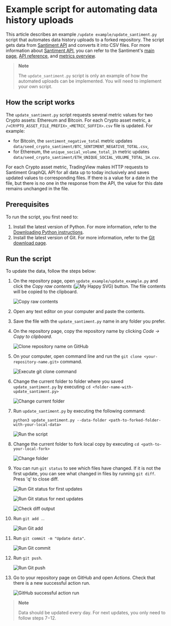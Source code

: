 # Example script for automating data history uploads

This article describes an example `/update example/update_santiment.py` script that automates data history uploads to a forked repository.
The script gets data from [Santiment API] and converts it into CSV files.
For more information about [Santiment API], you can refer to the Santiment's [main page], [API reference], and [metrics overview].

> __Note__
>
> The `update_santiment.py` script is only an example of how the automated uploads can be implemented.
> You will need to implement your own script.

## How the script works

The `update_santiment.py` script requests several metric values for two Crypto assets: Ethereum and Bitcoin.
For each Crypto asset metric, a `/<CRYPTO_ASSET_FILE_PREFIX>_<METRIC_SUFFIX>.csv` file is updated.
For example:

- for Bitcoin, the `sentiment_negative_total` metric updates `data/seed_crypto_santiment/BTC_SENTIMENT_NEGATIVE_TOTAL.csv`,
- for Ethereum, the `unique_social_volume_total_1h` metric updates `data/seed_crypto_santiment/ETH_UNIQUE_SOCIAL_VOLUME_TOTAL_1H.csv`.

For each Crypto asset metric, TradingView makes HTTP requests to Santiment GraphQL API for all data up to today inclusively and saves updated values to corresponding files.
If there is a value for a date in the file, but there is no one in the response from the API, the value for this date remains unchanged in the file.

## Prerequisites

To run the script, you first need to:

1. Install the latest version of Python. For more information, refer to the [Downloading Python instructions](https://wiki.python.org/moin/BeginnersGuide/Download).
2. Install the latest version of Git. For more information, refer to the [Git download page](https://git-scm.com/downloads).

## Run the script

To update the data, follow the steps below:

1. On the repository page, open `update_example/update_example.py` and click the *Copy raw contents* (<img src = "../images/svg/clone-regular.svg" alt="My Happy SVG"/>) button.
    The file contents will be copied to the clipboard.

    ![Copy raw contents](/images/copy_raw_contents.png)

2. Open any text editor on your computer and paste the contents.
3. Save the file with the `update_santiment.py` name in any folder you prefer.
4. On the repository page, copy the repository name by clicking *Code → Copy to clipboard*.

    ![Clone repository name on GitHub](/images/github_clone_repository.png)

5. On your computer, open command line and run the `git clone <your-repository-name.git>` command.

    ![Execute git clone command](/images/clone_fork.png)

6. Change the current folder to folder where you saved `update_santiment.py` by executing `cd <folder-name-with-update_santiment.py>`

    ![Change current folder](/images/change_folder_to_script.png)

7. Run `update_santiment.py` by executing the following command:

    `python3 update_santiment.py --data-folder <path-to-forked-folder-with-your-local-data>`

    ![Run the script](/images/run_update_santiment.png)

8. Change the current folder to fork local copy by executing `cd <path-to-your-local-fork>`

    ![Change folder](/images/change_folder_to_fork.png)

9. You can run `git status` to see which files have changed. If it is not the first update, you can see what changed in files by running `git diff`. Press 'q' to close diff.

    ![Run Git status for first updates](/images/git_status_first_update.png)

    ![Run Git status for next updates](/images/git_status_next_updates.png)

    ![Check diff output](/images/diff_output.png)

10. Run `git add .`.

    ![Run Git add](/images/git_add.png)

11. Run `git commit -m "Update data"`.

    ![Run Git commit](/images/git_commit.png)

12. Run `git push`.

    ![Run Git push](/images/git_push.png)

13. Go to your repository page on GitHub and open *Actions*.
    Check that there is a new successful action run.

    ![GitHub successful action run](/images/github_successful_action.png)

> __Note__
>
> Data should be updated every day. For next updates, you only need to follow steps 7−12.

[API reference]: https://academy.santiment.net/sanapi/
[main page]: https://santiment.net/
[metrics overview]: https://academy.santiment.net/metrics/#financial
[Santiment API]: https://api.santiment.net/